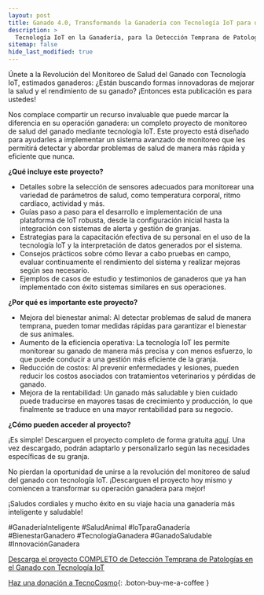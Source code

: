 ```yaml
---
layout: post
title: Ganado 4.0, Transformando la Ganadería con Tecnología IoT para un Monitoreo Inteligente del Ganado
description: >
  Tecnología IoT en la Ganadería, para la Detección Temprana de Patologías
sitemap: false
hide_last_modified: true
---
```



Únete a la Revolución del Monitoreo de Salud del Ganado con Tecnología IoT, estimados ganaderos:
¿Están buscando formas innovadoras de mejorar la salud y el rendimiento de su ganado? ¡Entonces esta publicación es para ustedes!

Nos complace compartir un recurso invaluable que puede marcar la diferencia en su operación ganadera: un completo proyecto de monitoreo de salud del ganado mediante tecnología IoT. Este proyecto está diseñado para ayudarles a implementar un sistema avanzado de monitoreo que les permitirá detectar y abordar problemas de salud de manera más rápida y eficiente que nunca.

**¿Qué incluye este proyecto?**

- Detalles sobre la selección de sensores adecuados para monitorear una variedad de parámetros de salud, como temperatura corporal, ritmo cardíaco, actividad y más.
- Guías paso a paso para el desarrollo e implementación de una plataforma de IoT robusta, desde la configuración inicial hasta la integración con sistemas de alerta y gestión de granjas.
- Estrategias para la capacitación efectiva de su personal en el uso de la tecnología IoT y la interpretación de datos generados por el sistema.
- Consejos prácticos sobre cómo llevar a cabo pruebas en campo, evaluar continuamente el rendimiento del sistema y realizar mejoras según sea necesario.
- Ejemplos de casos de estudio y testimonios de ganaderos que ya han implementado con éxito sistemas similares en sus operaciones.

**¿Por qué es importante este proyecto?**

- Mejora del bienestar animal: Al detectar problemas de salud de manera temprana, pueden tomar medidas rápidas para garantizar el bienestar de sus animales.
- Aumento de la eficiencia operativa: La tecnología IoT les permite monitorear su ganado de manera más precisa y con menos esfuerzo, lo que puede conducir a una gestión más eficiente de la granja.
- Reducción de costos: Al prevenir enfermedades y lesiones, pueden reducir los costos asociados con tratamientos veterinarios y pérdidas de ganado.
- Mejora de la rentabilidad: Un ganado más saludable y bien cuidado puede traducirse en mayores tasas de crecimiento y producción, lo que finalmente se traduce en una mayor rentabilidad para su negocio.

**¿Cómo pueden acceder al proyecto?**

¡Es simple! Descarguen el proyecto completo de forma gratuita [aquí](enlace_al_proyecto). Una vez descargado, podrán adaptarlo y personalizarlo según las necesidades específicas de su granja.

No pierdan la oportunidad de unirse a la revolución del monitoreo de salud del ganado con tecnología IoT. ¡Descarguen el proyecto hoy mismo y comiencen a transformar su operación ganadera para mejor!

¡Saludos cordiales y mucho éxito en su viaje hacia una ganadería más inteligente y saludable!

#GanaderíaInteligente #SaludAnimal #IoTparaGanadería #BienestarGanadero #TecnologíaGanadera #GanadoSaludable #InnovaciónGanadera

[Descarga el proyecto COMPLETO de Detección Temprana de Patologías en el Ganado con Tecnología IoT](https://www.dropbox.com/scl/fo/o7hdxujspviodh9rwqzbd/h?rlkey=h023dk8i5d4kuy0cbuymizwml&dl=0)

[Haz una donación a TecnoCosmo](https://www.buymeacoffee.com/nain.taleb){: .boton-buy-me-a-coffee }

<object data="../ganadoIoTDeteccionTempranaPatologias.pdf" width="100%" height="600" type='application/pdf'></object>
